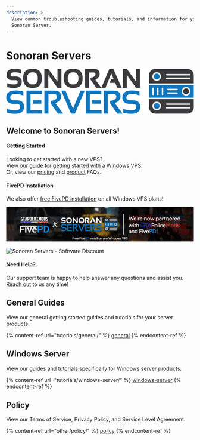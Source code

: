 ```yaml
---
description: >-
  View common troubleshooting guides, tutorials, and information for your
  Sonoran Server.
---
```


# Sonoran Servers

![](<.gitbook/assets/Sonoran Servers.png>)

## Welcome to Sonoran Servers!

#### Getting Started

Looking to get started with a new VPS?\
View our guide for [getting started with a Windows VPS](tutorials/windows-server/purchasing-and-getting-started.md).\
Or, view our [pricing](pricing/pricing-faq.md) and [product](frequently-asked-questions/product-faqs.md) FAQs.

#### FivePD Installation

We also offer [free FivePD installation](tutorials/windows-server/get-started-with-fivepd.md) on all Windows VPS plans!

![Sonoran Servers & FivePD - Partnership](<.gitbook/assets/image (124).png>)

![Sonoran Servers - Software Discount](.gitbook/assets/banner\_update-1.png)

#### Need Help?

Our support team is happy to help answer any questions and assist you. [Reach out](https://support.sonoransoftware.com) to us any time!

## General Guides

View our general getting started guides and tutorials for your server products.

{% content-ref url="tutorials/general/" %}
[general](tutorials/general/)
{% endcontent-ref %}

## Windows Server

View our guides and tutorials specifically for Windows server products.

{% content-ref url="tutorials/windows-server/" %}
[windows-server](tutorials/windows-server/)
{% endcontent-ref %}

## Policy

View our Terms of Service, Privacy Policy, and Service Level Agreement.

{% content-ref url="other/policy/" %}
[policy](other/policy/)
{% endcontent-ref %}



